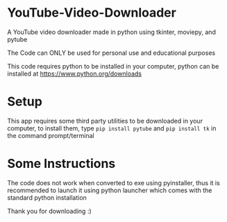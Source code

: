 # YouTube-Video-Downloader
A YouTube video downloader made in python using tkinter, moviepy, and pytube

The Code can ONLY be used for personal use and educational purposes

This code requires python to be installed in your computer, python can be installed at https://www.python.org/downloads

# Setup
This app requires some third party utilities to be downloaded in your computer, to install them, type `pip install pytube` and `pip install tk` in the command prompt/terminal

# Some Instructions
The code does not work when converted to exe using pyinstaller, thus it is recommended to launch it using python launcher which comes with the standard python installation

Thank you for downloading :)
